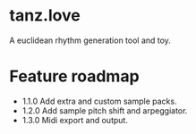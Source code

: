 # tanz.love

A euclidean rhythm generation tool and toy.

# Feature roadmap

 * 1.1.0 Add extra and custom sample packs.
 * 1.2.0 Add sample pitch shift and arpeggiator.
 * 1.3.0 Midi export and output.
